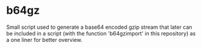 # b64gz

Small script used to generate a base64 encoded gzip stream that later can be included in a script (with the function 'b64gzimport' in this repository) as a one liner for better overview.
